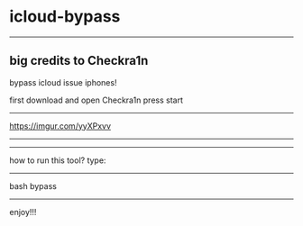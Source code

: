 # icloud-bypass
--------------------------
big credits to Checkra1n
--------------------------

bypass icloud issue iphones!


first download and open Checkra1n
press start

___________________________________

https://imgur.com/yyXPxvv
___________________________________
___________________________________ 

how to run this tool?
type:

_______________________________

bash bypass

________________________________


enjoy!!!
